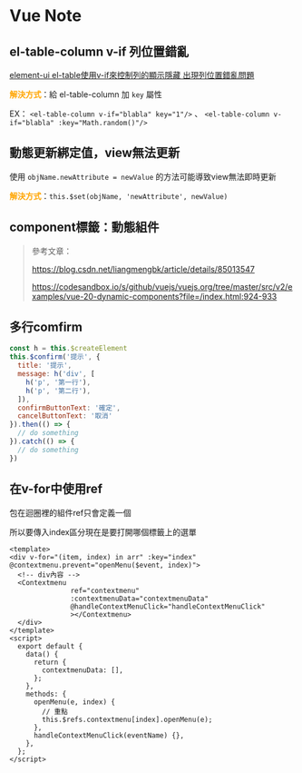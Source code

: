 # Vue Note

## el-table-column v-if 列位置錯亂

[element-ui el-table使用v-if來控制列的顯示隱藏 出現列位置錯亂問題](https://blog.csdn.net/weixin_45899022/article/details/103785471)

<b style="color:orange">解決方式</b>：給 el-table-column 加 `key` 屬性

EX： `<el-table-column v-if="blabla" key="1"/>` 、 `<el-table-column v-if="blabla" :key="Math.random()"/>`



## 動態更新綁定值，view無法更新

使用 `objName.newAttribute = newValue` 的方法可能導致view無法即時更新

<b style="color:orange">解決方式</b>：`this.$set(objName, 'newAttribute', newValue)`



## component標籤：動態組件

> 參考文章：
>
> https://blog.csdn.net/liangmengbk/article/details/85013547
>
> https://codesandbox.io/s/github/vuejs/vuejs.org/tree/master/src/v2/examples/vue-20-dynamic-components?file=/index.html:924-933



## 多行comfirm

```js
const h = this.$createElement
this.$confirm('提示', {
  title: '提示',
  message: h('div', [
    h('p', '第一行'),
    h('p', '第二行'),
  ]),
  confirmButtonText: '確定',
  cancelButtonText: '取消'
}).then(() => {
  // do something
}).catch(() => {
  // do something
})
```



## 在v-for中使用ref

包在迴圈裡的組件ref只會定義一個

所以要傳入index區分現在是要打開哪個標籤上的選單

```vue
<template>
<div v-for="(item, index) in arr" :key="index" @contextmenu.prevent="openMenu($event, index)">
  <!-- div內容 -->
  <Contextmenu
               ref="contextmenu"
               :contextmenuData="contextmenuData"
               @handleContextMenuClick="handleContextMenuClick"
               ></Contextmenu>
  </div>
</template>
<script>
  export default {
    data() {
      return {
        contextmenuData: [],
      };
    },
    methods: {
      openMenu(e, index) {
        // 重點
        this.$refs.contextmenu[index].openMenu(e); 
      },
      handleContextMenuClick(eventName) {},
    },
  };
</script>
```


